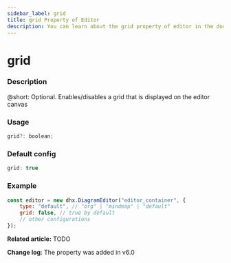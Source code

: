 ```yaml
---
sidebar_label: grid
title: grid Property of Editor
description: You can learn about the grid property of editor in the documentation of the DHTMLX JavaScript Diagram library. Browse developer guides and API reference, try out code examples and live demos, and download a free 30-day evaluation version of DHTMLX Diagram.
---
```


# grid

### Description

@short: Optional. Enables/disables a grid that is displayed on the editor canvas

### Usage

~~~js
grid?: boolean;
~~~

### Default config

~~~js
grid: true
~~~

### Example

~~~js {3}
const editor = new dhx.DiagramEditor("editor_container", {
    type: "default", // "org" | "mindmap" | "default"
    grid: false, // true by default
    // other configurations
});
~~~

**Related article:** TODO

**Change log**: The property was added in v6.0
